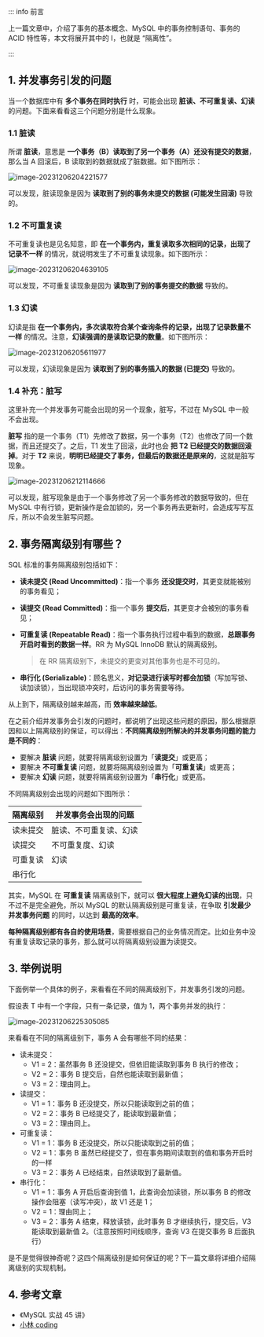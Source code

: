 ::: info 前言

上一篇文章中，介绍了事务的基本概念、MySQL 中的事务控制语句、事务的 ACID 特性等，本文将展开其中的 I，也就是 “隔离性”。

:::

## 1. 并发事务引发的问题

当一个数据库中有 **多个事务在同时执行** 时，可能会出现 **脏读、不可重复读、幻读** 的问题。下面来看看这三个问题分别是什么现象。

### 1.1 脏读

所谓 **脏读**，意思是 **一个事务（B）读取到了另一个事务（A）还没有提交的数据**，那么当 A 回滚后，B 读取到的数据就成了脏数据。如下图所示：

![image-20231206204221577](https://run-notes.oss-cn-beijing.aliyuncs.com/notes/%E4%BA%8B%E5%8A%A1%2F%E4%BA%8B%E5%8A%A1%E9%9A%94%E7%A6%BB%E7%BA%A7%E5%88%AB.assets-2023_12_06-1701866552.png)

可以发现，脏读现象是因为 **读取到了别的事务未提交的数据 (可能发生回滚)** 导致的。

### 1.2 不可重复读

不可重复读也是见名知意，即 **在一个事务内，重复读取多次相同的记录，出现了记录不一样** 的情况，就说明发生了不可重复读现象。如下图所示：

![image-20231206204639105](https://run-notes.oss-cn-beijing.aliyuncs.com/notes/%E4%BA%8B%E5%8A%A1%2F%E4%BA%8B%E5%8A%A1%E9%9A%94%E7%A6%BB%E7%BA%A7%E5%88%AB.assets-2023_12_06-1701866801.png)

可以发现，不可重复读现象是因为 **读取到了别的事务提交的数据** 导致的。

### 1.3 幻读

幻读是指 **在一个事务内，多次读取符合某个查询条件的记录，出现了记录数量不一样** 的情况。注意，**幻读强调的是读取记录的数量**。如下图所示：

![image-20231206205611977](https://run-notes.oss-cn-beijing.aliyuncs.com/notes/%E4%BA%8B%E5%8A%A1%2F%E4%BA%8B%E5%8A%A1%E9%9A%94%E7%A6%BB%E7%BA%A7%E5%88%AB.assets-2023_12_06-1701867373.png)

可以发现，幻读现象是因为 **读取到了别的事务插入的数据 (已提交)** 导致的。

### 1.4 补充：脏写

这里补充一个并发事务可能会出现的另一个现象，脏写，不过在 MySQL 中一般不会出现。

**脏写** 指的是一个事务（T1）先修改了数据，另一个事务（T2）也修改了同一个数据，而且还提交了。之后，T1 发生了回滚，此时也会 **把 T2 已经提交的数据回滚掉**。对于 **T2** 来说，**明明已经提交了事务，但最后的数据还是原来的**，这就是脏写现象。

![image-20231206212114666](https://run-notes.oss-cn-beijing.aliyuncs.com/notes/%E4%BA%8B%E5%8A%A1%2F%E4%BA%8B%E5%8A%A1%E9%9A%94%E7%A6%BB%E7%BA%A7%E5%88%AB.assets-2023_12_06-1701868881.png)

可以发现，脏写现象是由于一个事务修改了另一个事务修改的数据导致的，但在 MySQL 中有行锁，更新操作是会加锁的，另一个事务再去更新时，会造成写写互斥，所以不会发生脏写问题。

## 2. 事务隔离级别有哪些？

SQL 标准的事务隔离级别包括如下：

- **读未提交 (Read Uncommitted)**：指一个事务 **还没提交时**，其更变就能被别的事务看见；

- **读提交 (Read Committed)**：指一个事务 **提交后**，其更变才会被别的事务看见；

- **可重复读 (Repeatable Read)**：指一个事务执行过程中看到的数据，**总跟事务开启时看到的数据一样**。RR 为 MySQL InnoDB 默认的隔离级别。

  > 在 RR 隔离级别下，未提交的更变对其他事务也是不可见的。

- **串行化 (Serializable)**：顾名思义，**对记录进行读写时都会加锁**（写加写锁、读加读锁），当出现锁冲突时，后访问的事务需要等待。

从上到下，隔离级别越来越高，而 **效率越来越低**。

在之前介绍并发事务会引发的问题时，都说明了出现这些问题的原因，那么根据原因和以上隔离级别的保证，可以得出：**不同隔离级别所解决的并发事务问题的能力是不同的**：

- 要解决 **脏读** 问题，就要将隔离级别设置为「**读提交**」或更高；
- 要解决 **不可重复读** 问题，就要将隔离级别设置为「**可重复读**」或更高；
- 要解决 **幻读** 问题，就要将隔离级别设置为「**串行化**」或更高。

不同隔离级别会出现的问题如下图所示：

| 隔离级别 | 并发事务会出现的问题   |
| -------- | ---------------------- |
| 读未提交 | 脏读、不可重复读、幻读 |
| 读提交   | 不可重复度、幻读       |
| 可重复读 | 幻读                   |
| 串行化   |                        |

其实，MySQL 在 **可重复读** 隔离级别下，就可以 **很大程度上避免幻读的出现**，只不过不是完全避免，所以 MySQL 的默认隔离级别是可重复读，在争取 **引发最少并发事务问题** 的同时，以达到 **最高的效率**。

**每种隔离级别都有各自的使用场景**，需要根据自己的业务情况而定。比如业务中没有重复读取记录的事务，那么就可以将隔离级别设置为读提交。

## 3. 举例说明

下面例举一个具体的例子，来看看在不同的隔离级别下，并发事务引发的问题。

假设表 T 中有一个字段，只有一条记录，值为 1，两个事务并发的执行：

![image-20231206225305085](https://run-notes.oss-cn-beijing.aliyuncs.com/notes/%E4%BA%8B%E5%8A%A1%2F%E4%BA%8B%E5%8A%A1%E9%9A%94%E7%A6%BB%E7%BA%A7%E5%88%AB.assets-2023_12_06-1701874388.png)

来看看在不同的隔离级别下，事务 A 会有哪些不同的结果：

- 读未提交：
  - V1 = 2：虽然事务 B 还没提交，但依旧能读取到事务 B 执行的修改；
  - V2 = 2：事务 B 提交后，自然也能读取到最新值；
  - V3 = 2：理由同上。
- 读提交：
  - V1 = 1：事务 B 还没提交，所以只能读取到之前的值；
  - V2 = 2：事务 B 已经提交了，能读取到最新值；
  - V3 = 2：理由同上。
- 可重复读：
  - V1 = 1：事务 B 还没提交，所以只能读取到之前的值；
  - V2 = 1：事务 B 虽然已经提交了，但在事务期间读取到的值和事务开启时的一样
  - V3 = 2：事务 A 已经结束，自然读取到了最新值。
- 串行化：
  - V1 = 1：事务 A 开启后查询到值 1，此查询会加读锁，所以事务 B 的修改操作会阻塞（读写冲突），故 V1 还是 1；
  - V2 = 1：理由同上；
  - V3 = 2：事务 A 结束，释放读锁，此时事务 B 才继续执行，提交后，V3 能读取到最新值 2。（注意按照时间线顺序，查询 V3 在提交事务 B 后面执行）

是不是觉得很神奇呢？这四个隔离级别是如何保证的呢？下一篇文章将详细介绍隔离级别的实现机制。

## 4. 参考文章

- 《MySQL 实战 45 讲》
- [小林 coding](https://xiaolincoding.com)

